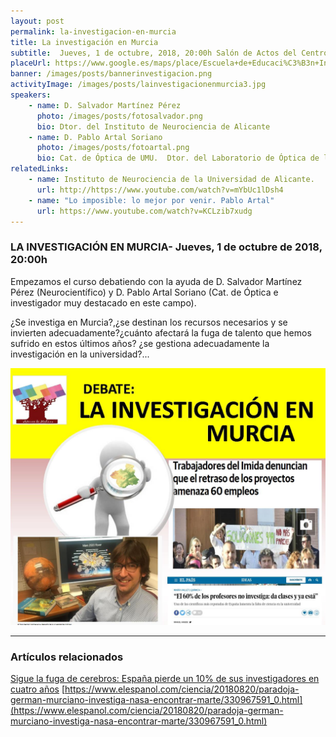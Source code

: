 ```yaml
---
layout: post
permalink: la-investigacion-en-murcia
title: La investigación en Murcia
subtitle:  Jueves, 1 de octubre, 2018, 20:00h Salón de Actos del Centro de Infantil Nº 1(Paseo Rosales)
placeUrl: https://www.google.es/maps/place/Escuela+de+Educaci%C3%B3n+Infantil+N%C2%BA+1/@38.0511487,-1.2141566,15z/data=!4m5!3m4!1s0xd6380aa063461a5:0xa4a6aa5b957bba25!8m2!3d38.0523753!4d-1.2133646
banner: /images/posts/bannerinvestigacion.png
activityImage: /images/posts/lainvestigacionenmurcia3.jpg
speakers: 
    - name: D. Salvador Martínez Pérez
      photo: /images/posts/fotosalvador.png
      bio: Dtor. del Instituto de Neurociencia de Alicante
    - name: D. Pablo Artal Soriano
      photo: /images/posts/fotoartal.png
      bio: Cat. de Óptica de UMU.  Dtor. del Laboratorio de Óptica de la UMU
relatedLinks: 
    - name: Instituto de Neurociencia de la Universidad de Alicante.
      url: http://https://www.youtube.com/watch?v=mYbUc1lDsh4
    - name: "Lo imposible: lo mejor por venir. Pablo Artal"
      url: https://www.youtube.com/watch?v=KCLzib7xudg   
---
```


###  LA INVESTIGACIÓN  EN MURCIA- Jueves, 1 de octubre de 2018, 20:00h

Empezamos el curso debatiendo con la ayuda de D. Salvador Martínez Pérez (Neurocientífico) y D. Pablo Artal Soriano (Cat. de Óptica e investigador muy destacado en este campo).  

¿Se investiga en Murcia?,¿se destinan los recursos necesarios y se invierten adecuadamente?¿cuánto afectará la fuga de talento que hemos sufrido en estos últimos años? ¿se gestiona adecuadamente la investigación en la universidad?...

![cartel](/images/posts/bannerinvestigacion.png)
***

### Artículos relacionados

[Sigue la fuga de cerebros: España pierde un 10% de sus investigadores en cuatro años](https://www.elconfidencial.com/tecnologia/ciencia/2016-06-06/investigacion-ciencia-espana_1212248)
[https://www.elespanol.com/ciencia/20180820/paradoja-german-murciano-investiga-nasa-encontrar-marte/330967591_0.html](https://www.elespanol.com/ciencia/20180820/paradoja-german-murciano-investiga-nasa-encontrar-marte/330967591_0.html)


